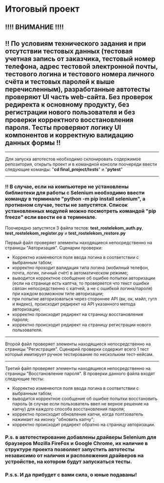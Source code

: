 # Итоговый проект
## !!!! ВНИМАНИЕ !!!!
## !! По условиям технического задания и при отсутствии тестовых данных (тестовая учетная запись от заказчика, тестовый номер телефона, адрес тестовой электронной почты, тестового логина и тестового номера личного счёта и тестовых паролей к выше перечисленным), разработанные автотесты проверяют UI часть web-сайта. Без проверок редиректа к основному продукту, без регистрации нового пользователя и без проверки корректного восстановления пароля. Тесты проверяют логику UI компонентов и корректную валидацию данных формы !!

---

Для запуска автотестов необходимо склонировать содержимое репозитория, открыть проект и в командной консоли поочереди ввести следующие команды:
"**__cd final_project/tests__**"
и
"**__pytest__**"

---

### !! В случае, если на компьютере не установлены библиотеки для работы с Selenium необходимо ввести команду в терминале "**__python -m pip install selenium__**", а противном случае, тесты не запустятся. Список установленных модулей можно посмотреть командой "**__pip freeze__**" если ввести ее в терминале.

Поочередно запустятся 3 файла тестов: **test_rostelekom_auth.py**, **test_rostelekom_register.py** и **test_rostelekom_restore.py**

Первый файл проверяет элементы находящиеся непосредственно на страницы "Авторизация". Сценарии проверки:
- Корректно изменяются поля ввода логина в соответствии с выбранным табом;
- корректно проходит валидация типа логина (мобилный телефон, почта, логин, личный счёт) в автоматическом режиме;
- выводится корректное сообщение об ошибке попытки авторизации (если на странице есть каптча, то проверяется что текст ошибки связан непосредственно с капчей, а не с ошибкой логина/пароля) при каждом возможном типе авторизации;
- при попытке авторизоваться через стороннее API (вк, ок, мэйл, гугл и яндекс), происходит редирект на API указанного метода авторизации;
- корректно происходит редирект на страницу восстановления пароля;
- корректно происходит редирект на страницу регистрации нового пользователя.

---

Второй файл проверяет элементы находящиеся непосредственно на страницы "Регистрация". Сценарий проверки содержит всего 1 тест который имитирует ручное тестирование по нескольким тест-кейсам.

---

Третий файл проверяет элементы находящиеся непосредственно на страницы "Восстановление пароля". В проверки данного файла входят следующие тесты:
- Корректно изменяются поля ввода логина в соответствии с выбранным табом;
- выводится корректное сообщение об ошибке попытки восстановить пароль (в случае если пользователь ввел не верное решение на капчу) для каждого способа восстановления пароля;
- корректно происходит обновление капчи, когда полтзователь нажимает на иконку "обновить капчу";
- корректно происходит редирект обратно на страницу авторизации.

### P.s. в автотестирование добавлены драйверы Selenium для браузеров Mozilla FireFox и Google Chrome, их наличие в структуре проекта позволяет запустить автотесты независимо от наличия и расположения драйверов на устройстве, на котором будут запускаться тесты.

### P.s.s. И да прибудет с вами сила, о юные подаваны!

